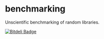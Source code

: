 benchmarking
============

Unscientific benchmarking of random libraries.


[![Bitdeli Badge](https://d2weczhvl823v0.cloudfront.net/ashishb/benchmarking/trend.png)](https://bitdeli.com/free "Bitdeli Badge")

